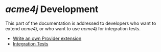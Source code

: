 # _acme4j_ Development

This part of the documentation is addressed to developers who want to extend _acme4j_, or who want to use _acme4j_ for integration tests.

* [Write an own Provider extension](./provider.html)
* [Integration Tests](./testing.html)